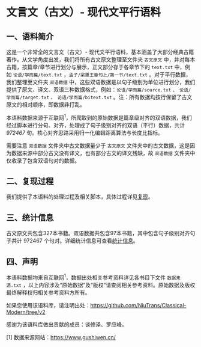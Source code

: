 # 文言文（古文）- 现代文平行语料

## 一、语料简介

这是一个非常全的文言文（古文）- 现代文平行语料，基本涵盖了大部分经典古籍著作。从文学角度出发，我们将所有古文原文整理至文件夹 `古文原文` 中，并对每本古籍，按篇章/章节进行划分与展示，正文部分存于各章节下的 `text.txt` 中，例如 `论语/学而篇/text.txt` ，`孟子/梁惠王章句上/第一节/text.txt` 。对于平行数据，我们整理至文件夹 `双语数据` 中，这些双语数据是以句子级别为单位进行划分，我们提供了原文、译文、双语三种数据格式，例如：`论语/学而篇/source.txt` 、 `论语/学而篇/target.txt` 、 `论语/学而篇/bitext.txt` 。注：所有数据均按行保留了古文原文的相对顺序，即数据非打乱。

本语料数据来源于互联网<sup>1</sup>，所爬取到的原始数据是篇章级对齐的双语数据，我们经过脚本进行分句、对齐，处理成了句子级别对齐的双语（平行）数据，共计 *972467* 句。核心对齐思路采用归一化编辑距离算法与长度比指标。

需要注意 `双语数据` 文件夹中古文数据量少于 `古文原文` 文件夹中的古文数据，这是因为数据来源中部分古文没有译文，也有部分古文的译文残缺，故 `双语数据` 文件夹中仅收录了包含双语句对的数据。

## 二、复现过程

我们提供了本语料的处理过程及相关脚本，具体过程详见[复现](https://github.com/NiuTrans/Classical-Modern/tree/v2/%E5%A4%8D%E7%8E%B0)。

## 三、统计信息

古文原文共包含327本书籍。双语数据共包含97本书籍，其中包含句子级别对齐句子共计 972467 个句对。详细统计信息可查看[统计信息](https://github.com/NiuTrans/Classical-Modern/blob/v2/statistic.md)。


## 四、声明

本语料数据均来自互联网<sup>1</sup>，数据出处相关参考资料详见各书目下文件 `数据来源.txt` ，以上内容涉及“原始数据”及“版权”请查阅相关参考资料。原始数据及版权最终解释权归相关参考资料方所有。

如果您使用该语料库，请注明出处：https://github.com/NiuTrans/Classical-Modern/tree/v2

感谢为该语料库做出贡献的成员：谈修泽、罗应峰。



[1] 数据来源网站：https://www.gushiwen.cn/


